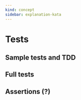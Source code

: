```yaml
---
kind: concept
sidebar: explanation-kata
---
```


# Tests

## Sample tests and TDD

## Full tests

## Assertions (?)
